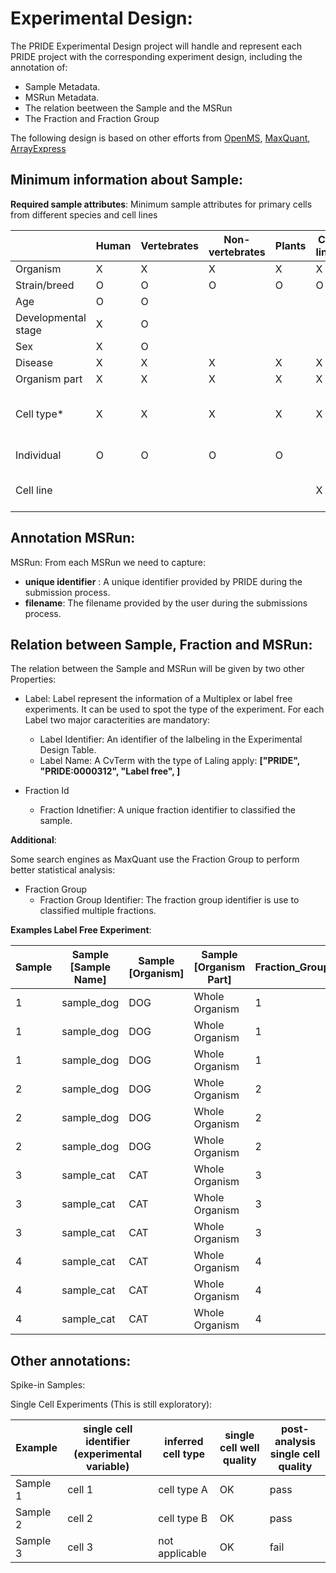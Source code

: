 Experimental Design:
====================

The PRIDE Experimental Design project will handle and represent each PRIDE project with the corresponding experiment design, including the annotation of:

- Sample Metadata.
- MSRun Metadata.
- The relation beetween the Sample and the MSRun
- The Fraction and Fraction Group

The following design is based on other efforts from [OpenMS](external-examples/openms-experimental/OpenMS.md), [MaxQuant](external-examples/maxquant/mqpar-jarnuczak-phospho.xml), [ArrayExpress](external-examples/arrayexpress/ArrayExpress.md)

Minimum information about Sample:
---------------------------------

**Required sample attributes**: Minimum sample attributes for primary cells from different species and cell lines


|                      |Human          	  | Vertebrates               | Non-vertebrates | Plants  | Cell lines | Comment |
|----------------------|------------------|---------------------------|-----------------|---------|------------|---------|
|Organism              |X                 |	  X                       |	 X	            |   X     |     X      |         |
|Strain/breed          |O	              |   O	                   	  |  O              |   O     |     O      |         |
|Age	               |O 	              |   O                       |                 |         |            |         |
|Developmental stage   |X		          |	  O	                      |                 |         |            |         |
|Sex	               |X                 |   O                       |                 |         |            |         |
|Disease	           |X                 |   X		                  |  X              |  X      |     X      |         |
|Organism part	       |X                 |   X                       |  X              |  X      |     X      |         |
|Cell type*	           |X                 |   X                       |  X              |  X      |     X      | * if known, see comment below |
|Individual	           |O                 |	  O		                  |  O              |  O      |            |donor or animal ID |
|Cell line	           |                  |                           |                 |         |     X      |name of commercial cell line |

Annotation MSRun:
-----------------

MSRun: From each MSRun we need to capture:
   - **unique identifier** : A unique identifier provided by PRIDE during the submission process.
   - **filename**: The filename provided by the user during the submissions process.

Relation between Sample, Fraction and MSRun:
--------------------------------------------

The relation between the Sample and MSRun will be given by two other Properties:

- Label: Label represent the information of a Multiplex or label free experiments. It can be used to spot the type of the experiment. For each Label two major caracterities are mandatory:
    - Label Identifier: An identifier of the lalbeling in the Experimental Design Table.
    - Label Name: A CvTerm with the type of Laling apply:  **\["PRIDE", "PRIDE:0000312", "Label free", ]**

- Fraction Id
    - Fraction Idnetifier: A unique fraction identifier to classified the sample.

**Additional**:

Some search engines as MaxQuant use the Fraction Group to perform better statistical analysis:

- Fraction Group
    - Fraction Group Identifier: The fraction group identifier is use to classified multiple fractions.


**Examples Label Free Experiment**:

Sample |Sample \[Sample Name] | Sample \[Organism] | Sample \[Organism Part] | Fraction_Group | Fraction    | Spectra_Filepath                            | Label                        | Sample                              | Note:                |
|------|----------------------|--------------------|-------------------------|----------------|-------------|---------------------------------------------|------------------------------|-------------------------------------|----------------------|
| 1    | sample_dog           | DOG                | Whole Organism          |1               |1            | SPECTRAFILE_DOG_F1_TR1.mzML                 | 1                            | 1                                   |                      |
| 1    | sample_dog           | DOG                | Whole Organism          |1               |2            | SPECTRAFILE_DOG_F2_TR1.mzML                 | 1                            | 1                                   |                      |
| 1    | sample_dog           | DOG                | Whole Organism          |1               |3            | SPECTRAFILE_DOG_F3_TR1.mzML                 | 1                            | 1                                   |                      |
| 2    | sample_dog           | DOG                | Whole Organism          |2               |1            | SPECTRAFILE_DOG_F1_TR2.mzML                 | 1                            | 2                                   |                      |
| 2    | sample_dog           | DOG                | Whole Organism          |2               |2            | SPECTRAFILE_DOG_F2_TR2.mzML                 | 1                            | 2                                   |                      |
| 2    | sample_dog           | DOG                | Whole Organism          |2               |3            | SPECTRAFILE_DOG_F3_TR2.mzML                 | 1                            | 2                                   |                      |
| 3    | sample_cat           | CAT                | Whole Organism          |3               |1            | SPECTRAFILE_CAT_F1_TR1.mzML                 | 1                            | 3                                   |                      |
| 3    | sample_cat           | CAT                | Whole Organism          |3               |2            | SPECTRAFILE_CAT_F2_TR1.mzML                 | 1                            | 3                                   |                      |
| 3    | sample_cat           | CAT                | Whole Organism          |3               |3            | SPECTRAFILE_CAT_F3_TR1.mzML                 | 1                            | 3                                   |                      |
| 4    | sample_cat           | CAT                | Whole Organism          |4               |1            | SPECTRAFILE_CAT_F1_TR2.mzML                 | 1                            | 4                                   |                      |
| 4    | sample_cat           | CAT                | Whole Organism          |4               |2            | SPECTRAFILE_CAT_F2_TR2.mzML                 | 1                            | 4                                   |                      |
| 4    | sample_cat           | CAT                | Whole Organism          |4               |3            | SPECTRAFILE_CAT_F3_TR2.mzML                 | 1                            | 4                                   |                      |



Other annotations:
------------------

Spike-in Samples:


Single Cell Experiments (This is still exploratory):


|Example     |	single cell identifier (experimental variable) | inferred cell type | single cell well quality | post-analysis single cell quality |
|------------|-------------------------------------------------|--------------------|--------------------------|-----------------------------------|
|Sample 1	 |cell 1                                           | cell type A        |	OK                     |	pass                           |
|Sample 2    |cell 2	                                       | cell type B	    |   OK	                   |    pass                           |
|Sample 3	 |cell 3	                                       | not applicable	    |   OK	                   |    fail                           |


